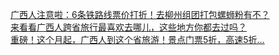   
[广西人注意啦：6条铁路线票价打折！去柳州组团打包螺蛳粉有不？](http://www.dianyue.me/archives/425/ftsq5nmqrj8zfyih/)  
[来看看广西人跨省旅行最喜欢去哪儿，这些地方你都去过吗？](http://www.dianyue.me/archives/652/wcxodhcqp6xvplwu/)  
[重磅！这个月起，广西人到这个省旅游！景点门票5折，高速5折…](http://www.dianyue.me/archives/572/m70t4jkurzgqodu9/)
